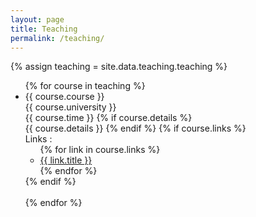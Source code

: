 ```yaml
---
layout: page
title: Teaching
permalink: /teaching/
---
```


{% assign teaching = site.data.teaching.teaching %}

<section>
    <ul>
        {% for course in teaching %}
        <li>
            {{ course.course }}<br>
            <span class="university">{{ course.university }}</span>
            <br>
            <span class="time">{{ course.time }}</span>
            {% if course.details %}
            <br>
            <!-- {{ course.details | markdownify }} -->
            <span>{{ course.details }}</span>
            {% endif %}
            {% if course.links %}
            <br>
            Links :
            <ul>
                {% for link in course.links %}
                <li><a href="{{ link.link }}" target="_blank">{{ link.title }}</a></li>
                {% endfor %}
            </ul>
            {% endif %}
        </li>
        <br>
        {% endfor %}
    </ul>
</section>
